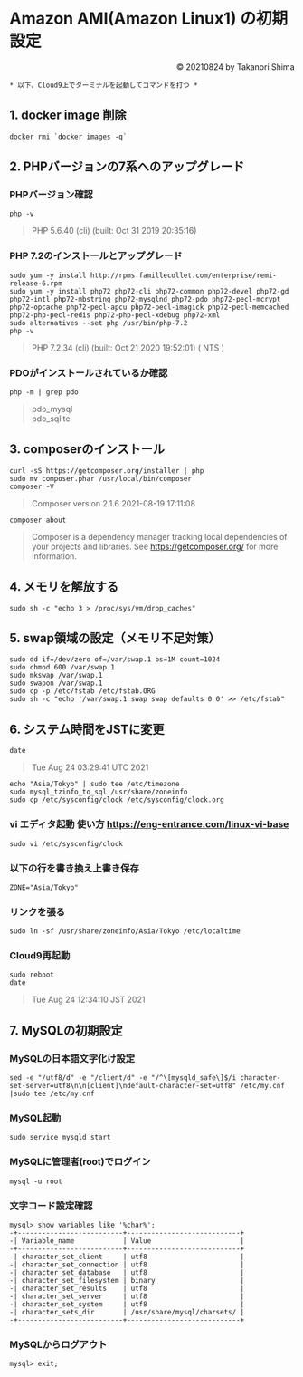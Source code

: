 # Amazon AMI(Amazon Linux1) の初期設定

<p style='text-align: right;'> &copy; 20210824 by Takanori Shima </p>

```
* 以下、Cloud9上でターミナルを起動してコマンドを打つ *
```
## 1. docker image 削除
```
docker rmi `docker images -q`
```
## 2. PHPバージョンの7系へのアップグレード

### PHPバージョン確認
```
php -v
```
> PHP 5.6.40 (cli) (built: Oct 31 2019 20:35:16) 

### PHP 7.2のインストールとアップグレード
```
sudo yum -y install http://rpms.famillecollet.com/enterprise/remi-release-6.rpm
sudo yum -y install php72 php72-cli php72-common php72-devel php72-gd php72-intl php72-mbstring php72-mysqlnd php72-pdo php72-pecl-mcrypt php72-opcache php72-pecl-apcu php72-pecl-imagick php72-pecl-memcached php72-php-pecl-redis php72-php-pecl-xdebug php72-xml
sudo alternatives --set php /usr/bin/php-7.2
php -v
```
> PHP 7.2.34 (cli) (built: Oct 21 2020 19:52:01) ( NTS )

### PDOがインストールされているか確認
```
php -m | grep pdo
```
> pdo_mysql <br>
> pdo_sqlite

## 3. composerのインストール
```
curl -sS https://getcomposer.org/installer | php
sudo mv composer.phar /usr/local/bin/composer
composer -V
```
> Composer version 2.1.6 2021-08-19 17:11:08

```
composer about
```
> Composer is a dependency manager tracking local dependencies of your projects and libraries.
> See https://getcomposer.org/ for more information.

## 4. メモリを解放する
```
sudo sh -c "echo 3 > /proc/sys/vm/drop_caches"
```

## 5. swap領域の設定（メモリ不足対策）
```
sudo dd if=/dev/zero of=/var/swap.1 bs=1M count=1024
sudo chmod 600 /var/swap.1
sudo mkswap /var/swap.1
sudo swapon /var/swap.1
sudo cp -p /etc/fstab /etc/fstab.ORG
sudo sh -c "echo '/var/swap.1 swap swap defaults 0 0' >> /etc/fstab"
```

## 6. システム時間をJSTに変更
```
date
```
> Tue Aug 24 03:29:41 UTC 2021

```
echo "Asia/Tokyo" | sudo tee /etc/timezone
sudo mysql_tzinfo_to_sql /usr/share/zoneinfo
sudo cp /etc/sysconfig/clock /etc/sysconfig/clock.org
```

### vi エディタ起動 使い方 https://eng-entrance.com/linux-vi-base
```
sudo vi /etc/sysconfig/clock
```

### 以下の行を書き換え上書き保存
```
ZONE="Asia/Tokyo"
```
### リンクを張る

```
sudo ln -sf /usr/share/zoneinfo/Asia/Tokyo /etc/localtime
```

### Cloud9再起動
```
sudo reboot
date
```

> Tue Aug 24 12:34:10 JST 2021

## 7. MySQLの初期設定
### MySQLの日本語文字化け設定
```
sed -e "/utf8/d" -e "/client/d" -e "/^\[mysqld_safe\]$/i character-set-server=utf8\n\n[client]\ndefault-character-set=utf8" /etc/my.cnf |sudo tee /etc/my.cnf
```

### MySQL起動
```
sudo service mysqld start
```

### MySQLに管理者(root)でログイン
```
mysql -u root
```

### 文字コード設定確認
```
mysql> show variables like '%char%';
-+--------------------------+----------------------------+
-| Variable_name            | Value                      |
-+--------------------------+----------------------------+
-| character_set_client     | utf8                       |
-| character_set_connection | utf8                       |
-| character_set_database   | utf8                       |
-| character_set_filesystem | binary                     |
-| character_set_results    | utf8                       |
-| character_set_server     | utf8                       |
-| character_set_system     | utf8                       |
-| character_sets_dir       | /usr/share/mysql/charsets/ |
-+--------------------------+----------------------------+
```

### MySQLからログアウト
```
mysql> exit;
```